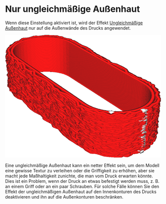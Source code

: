 Nur ungleichmäßige Außenhaut
====
Wenn diese Einstellung aktiviert ist, wird der Effekt [Ungleichmäßige Außenhaut](magic_fuzzy_skin_enabled.md) nur auf die Außenwände des Drucks angewendet.

<!--screenshot {
"image_path": "magic_fuzzy_skin_outside_only.png",
"models": [{"script": "watch_strap_keeper.scad"}],
"camera_position": [-52, -37, 37],
"settings": {
    "magic_fuzzy_skin_enabled": true,
    "magic_fuzzy_skin_outside_only": true
},
"colours": 32
}-->
![Das Äußere ist ungleichmäßig, aber das Innere nicht.](../../../articles/images/magic_fuzzy_skin_outside_only.png)

Eine ungleichmäßige Außenhaut kann ein netter Effekt sein, um dem Modell eine gewisse Textur zu verleihen oder die Griffigkeit zu erhöhen, aber sie macht jede Maßhaltigkeit zunichte, die man vom Druck erwarten könnte. Dies ist ein Problem, wenn der Druck an etwas befestigt werden muss, z. B. an einem Griff oder an ein paar Schrauben. Für solche Fälle können Sie den Effekt der ungleichmäßigen Außenhaut auf den Innenkonturen des Drucks deaktivieren und ihn auf die Außenkonturen beschränken.